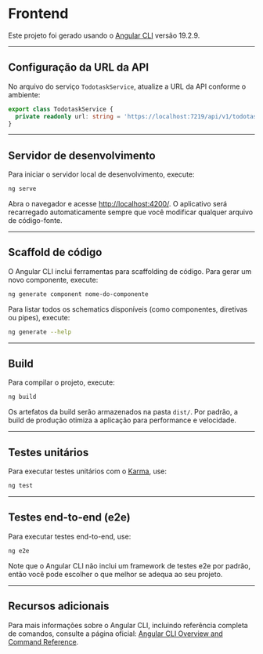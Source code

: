 # Frontend

Este projeto foi gerado usando o [Angular CLI](https://github.com/angular/angular-cli) versão 19.2.9.

---

## Configuração da URL da API

No arquivo do serviço `TodotaskService`, atualize a URL da API conforme o ambiente:

```typescript
export class TodotaskService {
  private readonly url: string = 'https://localhost:7219/api/v1/todotask';
}
```

---

## Servidor de desenvolvimento

Para iniciar o servidor local de desenvolvimento, execute:

```bash
ng serve
```

Abra o navegador e acesse [http://localhost:4200/](http://localhost:4200/). O aplicativo será recarregado automaticamente sempre que você modificar qualquer arquivo de código-fonte.

---

## Scaffold de código

O Angular CLI inclui ferramentas para scaffolding de código. Para gerar um novo componente, execute:

```bash
ng generate component nome-do-componente
```

Para listar todos os schematics disponíveis (como componentes, diretivas ou pipes), execute:

```bash
ng generate --help
```

---

## Build

Para compilar o projeto, execute:

```bash
ng build
```

Os artefatos da build serão armazenados na pasta `dist/`. Por padrão, a build de produção otimiza a aplicação para performance e velocidade.

---

## Testes unitários

Para executar testes unitários com o [Karma](https://karma-runner.github.io), use:

```bash
ng test
```

---

## Testes end-to-end (e2e)

Para executar testes end-to-end, use:

```bash
ng e2e
```

Note que o Angular CLI não inclui um framework de testes e2e por padrão, então você pode escolher o que melhor se adequa ao seu projeto.

---

## Recursos adicionais

Para mais informações sobre o Angular CLI, incluindo referência completa de comandos, consulte a página oficial: [Angular CLI Overview and Command Reference](https://angular.dev/tools/cli).
